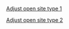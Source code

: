 [Adjust open site type 1](https://bzfk.adj.st/newbuilding/23105?adjust_t=dk93w7)

[Adjust open site type 2](https://bzfk.adj.st/moskva/kupit/novostrojka/alye-parusa/?id=23105&rgid=12439&adjust_t=dk93w7)
